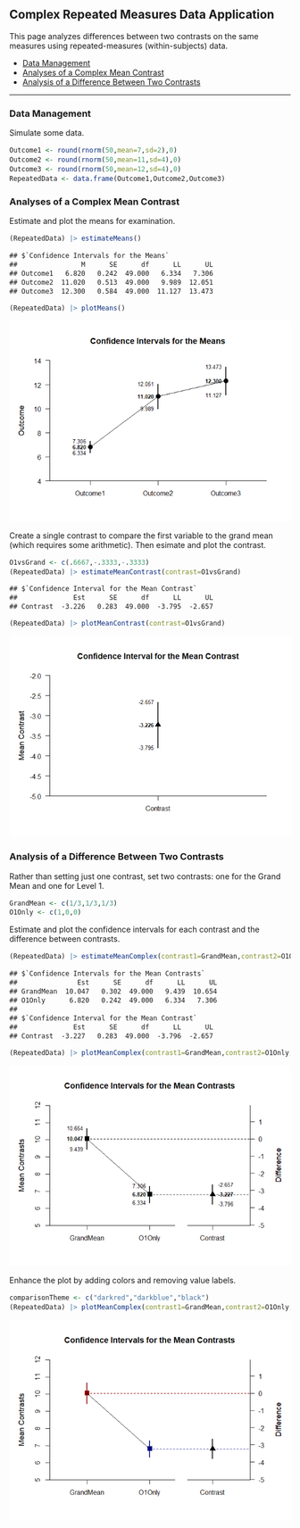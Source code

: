 
## Complex Repeated Measures Data Application

This page analyzes differences between two contrasts on the same
measures using repeated-measures (within-subjects) data.

- [Data Management](#data-management)
- [Analyses of a Complex Mean
  Contrast](#analyses-of-a-complex-mean-contrast)
- [Analysis of a Difference Between Two
  Contrasts](#analysis-of-a-difference-between-two-contrasts)

------------------------------------------------------------------------

### Data Management

Simulate some data.

``` r
Outcome1 <- round(rnorm(50,mean=7,sd=2),0)
Outcome2 <- round(rnorm(50,mean=11,sd=4),0)
Outcome3 <- round(rnorm(50,mean=12,sd=4),0)
RepeatedData <- data.frame(Outcome1,Outcome2,Outcome3)
```

### Analyses of a Complex Mean Contrast

Estimate and plot the means for examination.

``` r
(RepeatedData) |> estimateMeans()
```

    ## $`Confidence Intervals for the Means`
    ##                M      SE      df      LL      UL
    ## Outcome1   6.820   0.242  49.000   6.334   7.306
    ## Outcome2  11.020   0.513  49.000   9.989  12.051
    ## Outcome3  12.300   0.584  49.000  11.127  13.473

``` r
(RepeatedData) |> plotMeans()
```

![](figures/Complex-Repeated-Means-1.png)<!-- -->

Create a single contrast to compare the first variable to the grand mean
(which requires some arithmetic). Then esimate and plot the contrast.

``` r
O1vsGrand <- c(.6667,-.3333,-.3333)
(RepeatedData) |> estimateMeanContrast(contrast=O1vsGrand)
```

    ## $`Confidence Interval for the Mean Contrast`
    ##              Est      SE      df      LL      UL
    ## Contrast  -3.226   0.283  49.000  -3.795  -2.657

``` r
(RepeatedData) |> plotMeanContrast(contrast=O1vsGrand)
```

![](figures/Complex-Repeated-Contrast-1.png)<!-- -->

### Analysis of a Difference Between Two Contrasts

Rather than setting just one contrast, set two contrasts: one for the
Grand Mean and one for Level 1.

``` r
GrandMean <- c(1/3,1/3,1/3)
O1Only <- c(1,0,0)
```

Estimate and plot the confidence intervals for each contrast and the
difference between contrasts.

``` r
(RepeatedData) |> estimateMeanComplex(contrast1=GrandMean,contrast2=O1Only,labels=c("GrandMean","O1Only"))
```

    ## $`Confidence Intervals for the Mean Contrasts`
    ##               Est      SE      df      LL      UL
    ## GrandMean  10.047   0.302  49.000   9.439  10.654
    ## O1Only      6.820   0.242  49.000   6.334   7.306
    ## 
    ## $`Confidence Interval for the Mean Contrast`
    ##              Est      SE      df      LL      UL
    ## Contrast  -3.227   0.283  49.000  -3.796  -2.657

``` r
(RepeatedData) |> plotMeanComplex(contrast1=GrandMean,contrast2=O1Only,labels=c("GrandMean","O1Only"))
```

![](figures/Complex-Repeated-ComplexA-1.png)<!-- -->

Enhance the plot by adding colors and removing value labels.

``` r
comparisonTheme <- c("darkred","darkblue","black")
(RepeatedData) |> plotMeanComplex(contrast1=GrandMean,contrast2=O1Only,labels=c("GrandMean","O1Only"),values=FALSE,col=comparisonTheme)
```

![](figures/Complex-Repeated-ComplexB-1.png)<!-- -->
